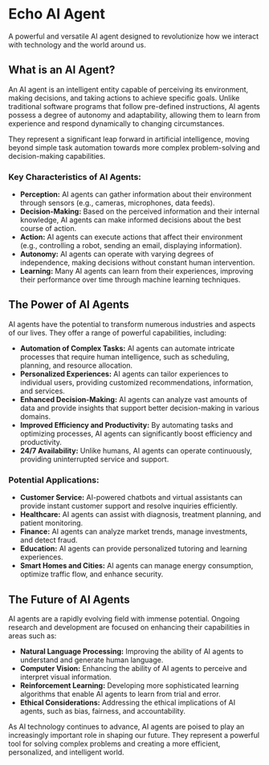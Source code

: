 # Echo AI Agent

A powerful and versatile AI agent designed to revolutionize how we interact with technology and the world around us.

## What is an AI Agent?

An AI agent is an intelligent entity capable of perceiving its environment, making decisions, and taking actions to achieve specific goals. Unlike traditional software programs that follow pre-defined instructions, AI agents possess a degree of autonomy and adaptability, allowing them to learn from experience and respond dynamically to changing circumstances.

They represent a significant leap forward in artificial intelligence, moving beyond simple task automation towards more complex problem-solving and decision-making capabilities.

### Key Characteristics of AI Agents:

*   **Perception:** AI agents can gather information about their environment through sensors (e.g., cameras, microphones, data feeds).
*   **Decision-Making:** Based on the perceived information and their internal knowledge, AI agents can make informed decisions about the best course of action.
*   **Action:** AI agents can execute actions that affect their environment (e.g., controlling a robot, sending an email, displaying information).
*   **Autonomy:** AI agents can operate with varying degrees of independence, making decisions without constant human intervention.
*   **Learning:** Many AI agents can learn from their experiences, improving their performance over time through machine learning techniques.

## The Power of AI Agents

AI agents have the potential to transform numerous industries and aspects of our lives. They offer a range of powerful capabilities, including:

*   **Automation of Complex Tasks:** AI agents can automate intricate processes that require human intelligence, such as scheduling, planning, and resource allocation.
*   **Personalized Experiences:** AI agents can tailor experiences to individual users, providing customized recommendations, information, and services.
*   **Enhanced Decision-Making:** AI agents can analyze vast amounts of data and provide insights that support better decision-making in various domains.
*   **Improved Efficiency and Productivity:** By automating tasks and optimizing processes, AI agents can significantly boost efficiency and productivity.
*   **24/7 Availability:** Unlike humans, AI agents can operate continuously, providing uninterrupted service and support.

### Potential Applications:

*   **Customer Service:** AI-powered chatbots and virtual assistants can provide instant customer support and resolve inquiries efficiently.
*   **Healthcare:** AI agents can assist with diagnosis, treatment planning, and patient monitoring.
*   **Finance:** AI agents can analyze market trends, manage investments, and detect fraud.
*   **Education:** AI agents can provide personalized tutoring and learning experiences.
*   **Smart Homes and Cities:** AI agents can manage energy consumption, optimize traffic flow, and enhance security.

## The Future of AI Agents

AI agents are a rapidly evolving field with immense potential. Ongoing research and development are focused on enhancing their capabilities in areas such as:

*   **Natural Language Processing:** Improving the ability of AI agents to understand and generate human language.
*   **Computer Vision:** Enhancing the ability of AI agents to perceive and interpret visual information.
*   **Reinforcement Learning:** Developing more sophisticated learning algorithms that enable AI agents to learn from trial and error.
*   **Ethical Considerations:** Addressing the ethical implications of AI agents, such as bias, fairness, and accountability.

As AI technology continues to advance, AI agents are poised to play an increasingly important role in shaping our future. They represent a powerful tool for solving complex problems and creating a more efficient, personalized, and intelligent world.
